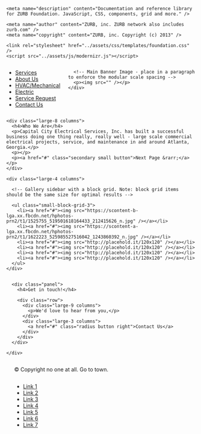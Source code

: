 <!doctype html>
<!--[if IE 9]><html class="lt-ie10" lang="en" > <![endif]-->
<html class="no-js" lang="en" data-useragent="Mozilla/5.0 (compatible; MSIE 10.0; Windows NT 6.2; Trident/6.0)">
  <head>
    <meta charset="utf-8" />
    <meta name="viewport" content="width=device-width, initial-scale=1.0" />
    <title>CAPITAL CITY SERVICES</title>

    
    <meta name="description" content="Documentation and reference library for ZURB Foundation. JavaScript, CSS, components, grid and more." />
    
    <meta name="author" content="ZURB, inc. ZURB network also includes zurb.com" />
    <meta name="copyright" content="ZURB, inc. Copyright (c) 2013" />

    <link rel="stylesheet" href="../assets/css/templates/foundation.css" />
    <script src="../assets/js/modernizr.js"></script>
  </head>
  <body>
    
<!-- Nav and Banner -->
  
  <div class="row">
    <div class="large-12 columns">
      <ul class="button-group">
        <li><a href="#" class="button">Services</a></li>
        <li><a href="#" class="button">About Us</a></li>
        <li><a href="#" class="button">HVAC/Mechanical</a></li>
        <li><a href="#" class="button">Electric</a></li>
        <li><a href="#" class="button">Service Request</a></li>
        <li><a href="#" class="button">Contact Us</a></li>
      </ul>
      
      <!-- Main Banner Image - place in a paragraph to enforce the modular scale spacing -->
      <p><img src="" /></p>
    </div>
  </div>
  
  <!-- End Nav and Banner -->
  
  
  <!-- Main Content Section -->
  
  <div class="row">
  
    <div class="large-8 columns">
      <h4>Who We Are</h4>
      <p>Capital City Electrical Services, Inc. has built a successful business doing one thing really, really well - large scale commercial electrical projects, service, and maintenance in and around Atlanta, Georgia.</p>
      <p></p>
      <p><a href="#" class="secondary small button">Next Page &rarr;</a></p>
    </div>
    
    <div class="large-4 columns">
    
      <!-- Gallery sidebar with a block grid. Note: block grid items should be the same size for optimal results -->
      
      <ul class="small-block-grid-3">
        <li><a href="#"><img src="https://scontent-b-lga.xx.fbcdn.net/hphotos-prn2/t1/1525755_519501618164433_212415626_n.jpg" /></a></li>
        <li><a href="#"><img src="https://scontent-a-lga.xx.fbcdn.net/hphotos-prn2/t1/1622223_525985527516042_1243860392_n.jpg" /></a></li>
        <li><a href="#"><img src="http://placehold.it/120x120" /></a></li>
        <li><a href="#"><img src="http://placehold.it/120x120" /></a></li>
        <li><a href="#"><img src="http://placehold.it/120x120" /></a></li>
        <li><a href="#"><img src="http://placehold.it/120x120" /></a></li>
      </ul>
    </div>
        
  </div>
  
  
  <!-- Call to Action Panel -->
  <div class="row">
    <div class="large-12 columns">
    
      <div class="panel">
        <h4>Get in touch!</h4>
            
        <div class="row">
          <div class="large-9 columns">
            <p>We'd love to hear from you,</p>
          </div>
          <div class="large-3 columns">
            <a href="#" class="radius button right">Contact Us</a>
          </div>
        </div>
      </div>
      
    </div>
  </div>
  
  
  <!-- Footer -->
  
  <footer class="row">
    <div class="large-12 columns">
      <hr />
      <div class="row">
        <div class="large-6 columns">
          <p>&copy; Copyright no one at all. Go to town.</p>
        </div>
        <div class="large-6 columns">
          <ul class="inline-list right">
            <li><a href="#">Link 1</a></li>
            <li><a href="#">Link 2</a></li>
            <li><a href="#">Link 3</a></li>
            <li><a href="#">Link 4</a></li>
            <li><a href="#">Link 5</a></li>
            <li><a href="#">Link 6</a></li>
            <li><a href="#">Link 7</a></li>
          </ul>
        </div>
      </div>
    </div> 
  </footer>
    <script src="../assets/js/jquery.js"></script>
    <script src="../assets/js/templates/foundation.js"></script>
    <script>
      $(document).foundation();

      var doc = document.documentElement;
      doc.setAttribute('data-useragent', navigator.userAgent);
    </script>
  </body>
</html>
